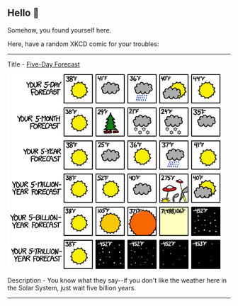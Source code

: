 ## Hello 👀

Somehow, you found yourself here.

Here, have a random XKCD comic for your troubles:

-----------------------------------

Title - [Five-Day Forecast](https://xkcd.com/1606)

![Five-Day Forecast](./random_comic.png)

Description - You know what they say--if you don't like the weather here in the Solar System, just wait five billion years.

-----------------------------------